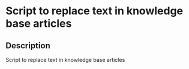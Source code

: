 # Script to replace text in knowledge base articles

## Description

Script to replace text in knowledge base articles
